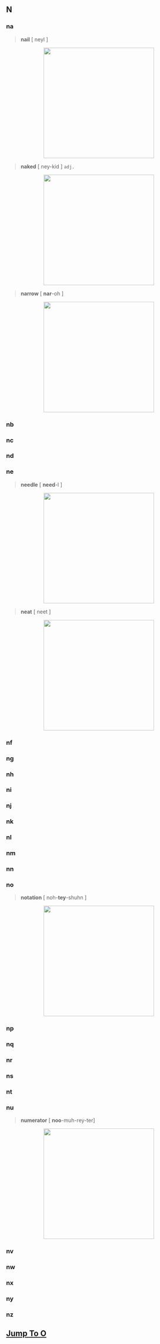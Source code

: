## N


### na
> **nail**  [ neyl ]
<div align=center>
<img src="../_images/life/english_words/nail.jpg" width="300">
</div>

> **naked**  [ ney-kid ] `adj.`
<div align=center>
<img src="../_images/life/english_words/naked.jpg" width="300">
</div>

> **narrow**  [ **nar**-oh ]
<div align=center>
<img src="../_images/life/english_words/narrow.jpg" width="300">
</div>


### nb

### nc

### nd

### ne
> **needle**  [ **need**-l ]
<div align=center>
<img src="../_images/life/english_words/needle.jpg" width="300">
</div>

> **neat**  [ neet ]
<div align=center>
<img src="../_images/life/english_words/neat.jpg" width="300">
</div>


### nf

### ng

### nh

### ni

### nj

### nk

### nl

### nm

### nn

### no
> **notation**  [ noh-**tey**-shuhn ]
<div align=center>
<img src="../_images/life/english_words/notation.gif" width="300">
</div>


### np

### nq

### nr

### ns

### nt

### nu
> **numerator**  [ **noo**-muh-rey-ter]
<div align=center>
<img src="../_images/life/english_words/denominator.jpg" width="300">
</div>


### nv

### nw

### nx

### ny

### nz

## [**Jump To O**](../life/english_words/O#O)